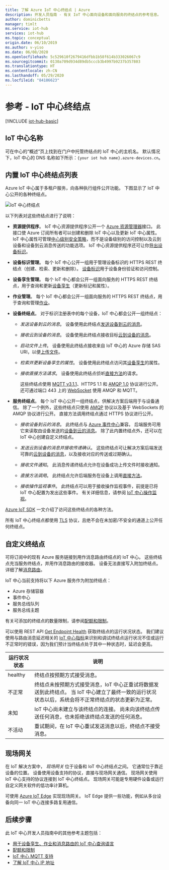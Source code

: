 ```yaml
---
title: 了解 Azure IoT 中心终结点 | Azure
description: 开发人员指南 - 有关 IoT 中心面向设备和面向服务的终结点的参考信息。
author: dominicbetts
manager: timlt
ms.service: iot-hub
services: iot-hub
ms.topic: conceptual
origin.date: 06/10/2019
ms.author: v-yiso
ms.date: 06/08/2020
ms.openlocfilehash: 5c529610f2679416dfbb1b58f614b333026067c9
ms.sourcegitcommit: 0130a709d934d89db5cccb3b4997b9237b357803
ms.translationtype: HT
ms.contentlocale: zh-CN
ms.lasthandoff: 05/29/2020
ms.locfileid: "84186623"
---
```

# <a name="reference---iot-hub-endpoints"></a>参考 - IoT 中心终结点

[!INCLUDE [iot-hub-basic](../../includes/iot-hub-basic-partial.md)]

## <a name="iot-hub-names"></a>IoT 中心名称

可在中心的“概述”页上找到在门户中托管终结点的 IoT 中心的主机名。 默认情况下，IoT 中心的 DNS 名称如下所示：`{your iot hub name}.azure-devices.cn`。
## <a name="list-of-built-in-iot-hub-endpoints"></a>内置 IoT 中心终结点列表
Azure IoT 中心属于多租户服务，向各种执行组件公开功能。 下图显示了 IoT 中心公开的各种终结点。

![IoT 中心终结点](./media/iot-hub-devguide-endpoints/endpoints.png)

以下列表对这些终结点进行了说明：

* **资源提供程序**。 IoT 中心资源提供程序公开一个 [Azure 资源管理器](../azure-resource-manager/management/overview.md)接口。 此接口使 Azure 订阅所有者可以创建和删除 IoT 中心以及更新 IoT 中心属性。 IoT 中心属性可管理[中心级别安全策略](iot-hub-devguide-security.md#access-control-and-permissions)，而不是设备级别的访问控制以及云到设备和设备到云消息传送的功能选项。 IoT 中心资源提供程序还可让你[导出设备标识](iot-hub-devguide-identity-registry.md#import-and-export-device-identities)。

* **设备标识管理**。 每个 IoT 中心公开一组用于管理设备标识的 HTTPS REST 终结点（创建、检索、更新和删除）。 [设备标识](iot-hub-devguide-identity-registry.md)用于设备身份验证和访问控制。

* **设备孪生管理**。 每个 IoT 中心都会公开一组面向服务的 HTTPS REST 终结点，用于查询和更新[设备孪生](iot-hub-devguide-device-twins.md)（更新标记和属性）。

* **作业管理**。 每个 IoT 中心都会公开一组面向服务的 HTTPS REST 终结点，用于查询和管理[作业](iot-hub-devguide-jobs.md)。

* **设备终结点**。 对于标识注册表中的每个设备，IoT 中心都会公开一组终结点：

  * *发送设备到云的消息*。 设备使用此终结点[发送设备到云的消息](iot-hub-devguide-messages-d2c.md)。

  * *接收云到设备的消息*。 设备使用此终结点接收目标[云到设备的消息](iot-hub-devguide-messages-c2d.md)。

  * *启动文件上传*。 设备使用此终结点接收来自 IoT 中心的 Azure 存储 SAS URI，以便[上传文件](iot-hub-devguide-file-upload.md)。

  * *检索并更新设备孪生的属性*。 设备使用此终结点访问其[设备孪生](iot-hub-devguide-device-twins.md)的属性。

  * *接收直接方法请求*。 设备使用此终结点侦听[直接方法](iot-hub-devguide-direct-methods.md)的请求。

    这些终结点使用 [MQTT v3.1.1](https://mqtt.org/)、HTTPS 1.1 和 [AMQP 1.0](https://www.amqp.org/) 协议进行公开。 还可通过端口 443 上的 [WebSocket](https://tools.ietf.org/html/rfc6455) 使用 AMQP 和 MQTT。

* **服务终结点**。 每个 IoT 中心公开一组终结点，供解决方案后端用于与设备通信。 除了一个例外，这些终结点只使用 [AMQP](https://www.amqp.org/) 协议以及基于 WebSockets 的 AMQP 协议进行公开。 直接方法调用终结点通过 HTTPS 协议进行公开。
  
  * *接收设备到云的消息*。 此终结点与 [Azure 事件中心](/event-hubs/)兼容。 后端服务可用它来读取由设备发送的[设备到云的消息](iot-hub-devguide-messages-d2c.md)。 除了此内置终结点外，还可以在 IoT 中心创建自定义终结点。
  
  * *发送云到设备的消息并接收传递确认*。 这些终结点可让解决方案后端发送可靠的[云到设备的消息](iot-hub-devguide-messages-c2d.md)，以及接收对应的传送或过期确认。
  
  * *接收文件通知*。 此消息传递终结点允许在设备成功上传文件时接收通知。 
  
  * *直接方法调用*。 此终结点允许后端服务在设备上调用[直接方法](iot-hub-devguide-direct-methods.md)。
  
  * *接收操作监视事件*。 此终结点可以用于接收操作监视事件，前提是已将 IoT 中心配置为发出这些事件。 有关详细信息，请参阅 [IoT 中心操作监视](iot-hub-operations-monitoring.md)。

[Azure IoT SDK](iot-hub-devguide-sdks.md) 一文介绍了访问这些终结点的各种方法。

所有 IoT 中心终结点都使用 [TLS](https://tools.ietf.org/html/rfc5246) 协议，且绝不会在未加密/不安全的通道上公开任何终结点。

## <a name="custom-endpoints"></a>自定义终结点

可将订阅中的现有 Azure 服务链接到用作消息路由终结点的 IoT 中心。 这些终结点充当服务终结点，并用作消息路由的接收器。 设备无法直接写入附加终结点。 详细了解[消息路由](../iot-hub/iot-hub-devguide-messages-d2c.md)。

IoT 中心当前支持将以下 Azure 服务作为附加终结点：

* Azure 存储容器
* 事件中心
* 服务总线队列
* 服务总线主题

有关可添加的终结点的数量限制，请参阅[配额和限制](iot-hub-devguide-quotas-throttling.md)。

可以使用 REST API [Get Endpoint Health](https://docs.microsoft.com/rest/api/iothub/iothubresource/getendpointhealth#iothubresource_getendpointhealth) 获取终结点的运行状况状态。 我们建议使用与路由消息延迟相关的 [IoT 中心指标](iot-hub-metrics.md)来识别和调试终结点运行状况不佳或运行不正常时的错误，因为我们预计当终结点处于其中一种状态时，延迟会更高。

|运行状况状态|说明|
|---|---|
|healthy|终结点按预期方式接受消息。|
|不正常|终结点未按预期方式接受消息，IoT 中心正重试将数据发送到此终结点。 当 IoT 中心建立了最终一致的运行状况状态以后，系统会将不正常终结点的状态更新为正常。|
|未知|IoT 中心尚未建立与该终结点的连接。 尚未向该终结点传送任何消息，也未拒绝该终结点发送的任何消息。|
|不活动|重试期间，在 IoT 中心重试发送消息以后，终结点不接受消息。|

## <a name="field-gateways"></a>现场网关

在 IoT 解决方案中， *现场网关* 位于设备和 IoT 中心终结点之间。 它通常位于靠近设备的位置。 设备使用设备支持的协议，直接与现场网关通信。 现场网关使用 IoT 中心支持的协议连接到 IoT 中心终结点。 现场网关可能是专用硬件设备或运行自定义网关软件的低功率计算机。

可使用 [Azure IoT Edge](/iot-edge/) 实现现场网关。 IoT Edge 提供一些功能，例如从多台设备向同一 IoT 中心连接多路复用通信。

## <a name="next-steps"></a>后续步骤
此 IoT 中心开发人员指南中的其他参考主题包括：

* [用于设备孪生、作业和消息路由的 IoT 中心查询语言](iot-hub-devguide-query-language.md)
* [配额和限制](iot-hub-devguide-quotas-throttling.md)
* [IoT 中心 MQTT 支持](iot-hub-mqtt-support.md)
* [了解 IoT 中心 IP 地址](iot-hub-understand-ip-address.md)
